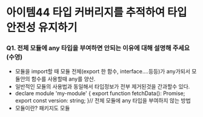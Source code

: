# 아이템44 타입 커버리지를 추적하여 타입 안전성 유지하기

### Q1. 전체 모듈에 any 타입을 부여하면 안되는 이유에 대해 설명해 주세요(수영)
- 모듈을 import할 때 모듈 전체(export 한 함수, interface....등등)가 any가되서 모듈안의 함수를 사용할때 any를 양산.
- 일반적인 모듈의 사용법과 동일해서 타입정보가 전부 제거된것을 간과할수 있다.
- declare module 'my-module' {
    export function fetchData(): Promise<string>;
    export const version: string;
}// 전체 모듈에 any 타입을 부여하지 않는 방법
- 모듈이란? 패키지도 모듈
